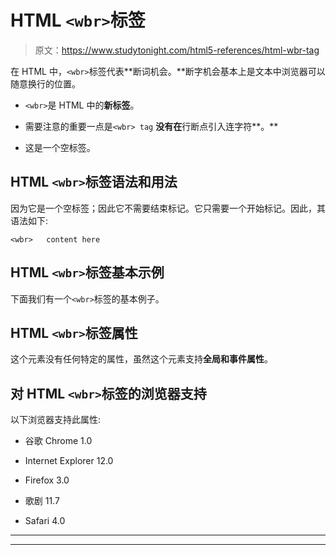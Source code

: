 # HTML `<wbr>`标签

> 原文：<https://www.studytonight.com/html5-references/html-wbr-tag>

在 HTML 中，`<wbr>`标签代表**断词机会。**断字机会基本上是文本中浏览器可以随意换行的位置。

*   `<wbr>`是 HTML 中的**新标签**。

*   需要注意的重要一点是`<wbr> tag` **没有在**行断点引入连字符**。**

*   这是一个空标签。

## HTML `<wbr>`标签语法和用法

因为它是一个空标签；因此它不需要结束标记。它只需要一个开始标记。因此，其语法如下:

```
<wbr>   content here
```

## HTML `<wbr>`标签基本示例

下面我们有一个`<wbr>`标签的基本例子。

## HTML `<wbr>`标签属性

这个元素没有任何特定的属性，虽然这个元素支持**全局和事件属性**。

## 对 HTML `<wbr>`标签的浏览器支持

以下浏览器支持此属性:

*   谷歌 Chrome 1.0

*   Internet Explorer 12.0

*   Firefox 3.0

*   歌剧 11.7

*   Safari 4.0

* * *

* * *